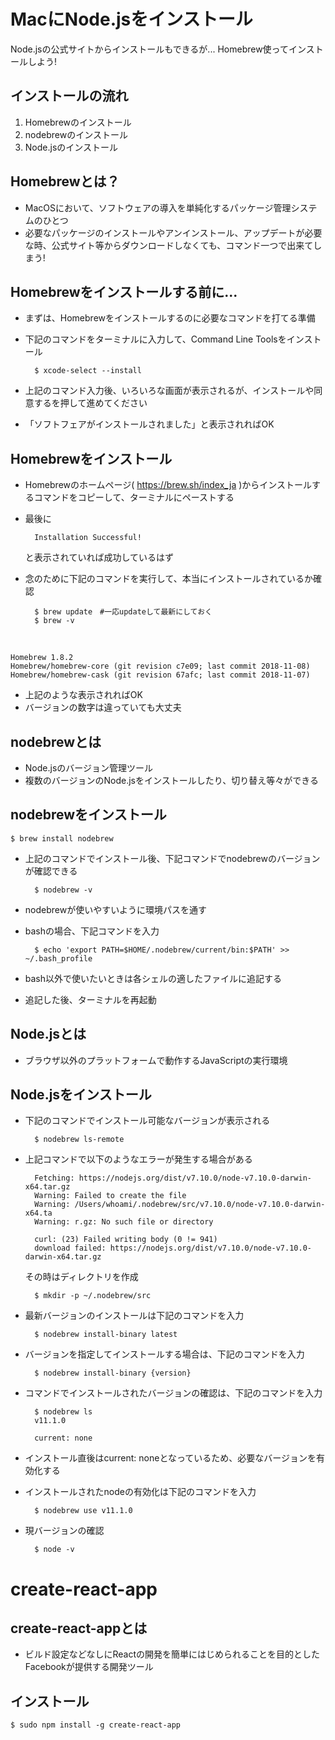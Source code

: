 # MacにNode.jsをインストール
Node.jsの公式サイトからインストールもできるが...
Homebrew使ってインストールしよう!

## インストールの流れ
1. Homebrewのインストール
2. nodebrewのインストール
3. Node.jsのインストール

## Homebrewとは？
- MacOSにおいて、ソフトウェアの導入を単純化するパッケージ管理システムのひとつ
- 必要なパッケージのインストールやアンインストール、アップデートが必要な時、公式サイト等からダウンロードしなくても、コマンド一つで出来てしまう! 

## Homebrewをインストールする前に...
- まずは、Homebrewをインストールするのに必要なコマンドを打てる準備
- 下記のコマンドをターミナルに入力して、Command Line Toolsをインストール

        $ xcode-select --install

- 上記のコマンド入力後、いろいろな画面が表示されるが、インストールや同意するを押して進めてください
- 「ソフトフェアがインストールされました」と表示されればOK

## Homebrewをインストール
- Homebrewのホームページ( https://brew.sh/index_ja )からインストールするコマンドをコピーして、ターミナルにペーストする
- 最後に

        Installation Successful!
    と表示されていれば成功しているはず
- 念のために下記のコマンドを実行して、本当にインストールされているか確認

        $ brew update　#一応updateして最新にしておく
        $ brew -v
<br>

    Homebrew 1.8.2
    Homebrew/homebrew-core (git revision c7e09; last commit 2018-11-08)
    Homebrew/homebrew-cask (git revision 67afc; last commit 2018-11-07)
- 上記のような表示されればOK
- バージョンの数字は違っていても大丈夫

## nodebrewとは
- Node.jsのバージョン管理ツール
- 複数のバージョンのNode.jsをインストールしたり、切り替え等々ができる

## nodebrewをインストール
    $ brew install nodebrew

- 上記のコマンドでインストール後、下記コマンドでnodebrewのバージョンが確認できる

        $ nodebrew -v

- nodebrewが使いやすいように環境パスを通す
- bashの場合、下記コマンドを入力

        $ echo 'export PATH=$HOME/.nodebrew/current/bin:$PATH' >> ~/.bash_profile

- bash以外で使いたいときは各シェルの適したファイルに追記する
- 追記した後、ターミナルを再起動

## Node.jsとは
- ブラウザ以外のプラットフォームで動作するJavaScriptの実行環境

## Node.jsをインストール
- 下記のコマンドでインストール可能なバージョンが表示される

        $ nodebrew ls-remote

- 上記コマンドで以下のようなエラーが発生する場合がある

        Fetching: https://nodejs.org/dist/v7.10.0/node-v7.10.0-darwin-x64.tar.gz
        Warning: Failed to create the file 
        Warning: /Users/whoami/.nodebrew/src/v7.10.0/node-v7.10.0-darwin-x64.ta
        Warning: r.gz: No such file or directory

        curl: (23) Failed writing body (0 != 941)
        download failed: https://nodejs.org/dist/v7.10.0/node-v7.10.0-darwin-x64.tar.gz

    その時はディレクトリを作成

        $ mkdir -p ~/.nodebrew/src

- 最新バージョンのインストールは下記のコマンドを入力

        $ nodebrew install-binary latest

- バージョンを指定してインストールする場合は、下記のコマンドを入力

        $ nodebrew install-binary {version}

- コマンドでインストールされたバージョンの確認は、下記のコマンドを入力

        $ nodebrew ls
        v11.1.0

        current: none

- インストール直後はcurrent: noneとなっているため、必要なバージョンを有効化する
- インストールされたnodeの有効化は下記のコマンドを入力

        $ nodebrew use v11.1.0

- 現バージョンの確認

        $ node -v

# create-react-app
## create-react-appとは
- ビルド設定などなしにReactの開発を簡単にはじめられることを目的としたFacebookが提供する開発ツール

## インストール
    $ sudo npm install -g create-react-app
